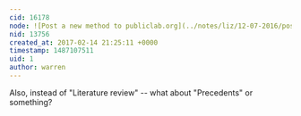 ```yaml
---
cid: 16178
node: ![Post a new method to publiclab.org](../notes/liz/12-07-2016/post-a-new-method-to-publiclab-org)
nid: 13756
created_at: 2017-02-14 21:25:11 +0000
timestamp: 1487107511
uid: 1
author: warren
---
```


Also, instead of "Literature review" -- what about "Precedents" or something?